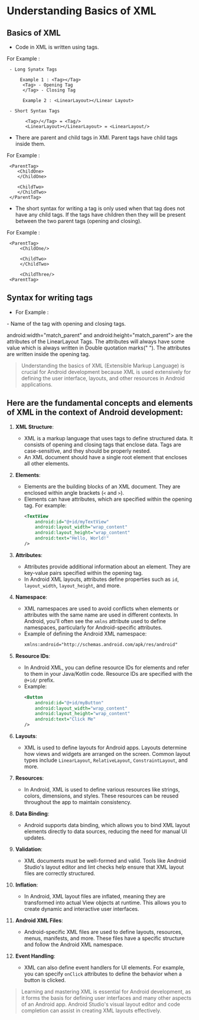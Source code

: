 # Understanding Basics of XML

## Basics of XML

  - Code in XML is written using tags.
    
   For Example : 

     - Long Synatx Tags
    
         Example 1 : <Tag></Tag>
          <Tag> - Opening Tag
          </Tag> - Closing Tag

          Example 2 : <LinearLayout></Linear Layout>
    
     - Short Syntax Tags 
          
           <Tag>/</Tag> = <Tag/>
           <LinearLayout></LinearLayout> = <LinearLayout/>

  - There are parent and child tags in XMl. Parent tags have child tags inside them.

   For Example :
      
     <ParentTag>
        <ChildOne>
        </ChildOne>

        <ChildTwo>
        </ChildTwo>
     </ParentTag>

  - The short syntax for writing a tag is only used when that tag does not have any child tags. If the tags have children then they will be present between the two parent tags (opening and closing).
   
   For Example :

     <ParentTag>
         <ChildOne/>
         
         <ChildTwo>
         </ChildTwo>

         <ChildThree/>
     <ParentTag>
     
   
## Syntax for writing tags

 - For Example :
 
   <LinearLayout
    android:width="match_parent"
    android:height="match_parent">
   </LinearLayout>

 <LinearLayout></LinearLayout> - Name of the tag with opening and closing tags.
 
 android:width="match_parent" and android:height="match_parent"> are the attributes of the LinearLayout Tags. The attributes will always have some value which is always written in Double quotation marks(" "). The attributes are written inside the opening tag.

> Understanding the basics of XML (Extensible Markup Language) is crucial for Android development because XML is used extensively for defining the user interface, layouts, and other resources in Android applications. 
 
## Here are the fundamental concepts and elements of XML in the context of Android development:

1. **XML Structure**:
    - XML is a markup language that uses tags to define structured data. It consists of opening and closing tags that enclose data. Tags are case-sensitive, and they should be properly nested.
    - An XML document should have a single root element that encloses all other elements.

2. **Elements**:
    - Elements are the building blocks of an XML document. They are enclosed within angle brackets (`<` and `>`).
    - Elements can have attributes, which are specified within the opening tag. For example:
      ```xml
      <TextView
          android:id="@+id/myTextView"
          android:layout_width="wrap_content"
          android:layout_height="wrap_content"
          android:text="Hello, World!"
      />
      ```

3. **Attributes**:
    - Attributes provide additional information about an element. They are key-value pairs specified within the opening tag.
    - In Android XML layouts, attributes define properties such as `id`, `layout_width`, `layout_height`, and more.

4. **Namespace**:
    - XML namespaces are used to avoid conflicts when elements or attributes with the same name are used in different contexts. In Android, you'll often see the `xmlns` attribute used to define namespaces, particularly for Android-specific attributes.
    - Example of defining the Android XML namespace:
      ```xml
      xmlns:android="http://schemas.android.com/apk/res/android"
      ```

5. **Resource IDs**:
    - In Android XML, you can define resource IDs for elements and refer to them in your Java/Kotlin code. Resource IDs are specified with the `@+id/` prefix.
    - Example:
      ```xml
      <Button
          android:id="@+id/myButton"
          android:layout_width="wrap_content"
          android:layout_height="wrap_content"
          android:text="Click Me"
      />
      ```

6. **Layouts**:
    - XML is used to define layouts for Android apps. Layouts determine how views and widgets are arranged on the screen. Common layout types include `LinearLayout`, `RelativeLayout`, `ConstraintLayout`, and more.

7. **Resources**:
    - In Android, XML is used to define various resources like strings, colors, dimensions, and styles. These resources can be reused throughout the app to maintain consistency.

8. **Data Binding**:
    - Android supports data binding, which allows you to bind XML layout elements directly to data sources, reducing the need for manual UI updates.

9. **Validation**:
    - XML documents must be well-formed and valid. Tools like Android Studio's layout editor and lint checks help ensure that XML layout files are correctly structured.

10. **Inflation**:
    - In Android, XML layout files are inflated, meaning they are transformed into actual View objects at runtime. This allows you to create dynamic and interactive user interfaces.

11. **Android XML Files**:
    - Android-specific XML files are used to define layouts, resources, menus, manifests, and more. These files have a specific structure and follow the Android XML namespace.

12. **Event Handling**:
    - XML can also define event handlers for UI elements. For example, you can specify `onClick` attributes to define the behavior when a button is clicked.

> Learning and mastering XML is essential for Android development, as it forms the basis for defining user interfaces and many other aspects of an Android app. 
> Android Studio's visual layout editor and code completion can assist in creating XML layouts effectively.